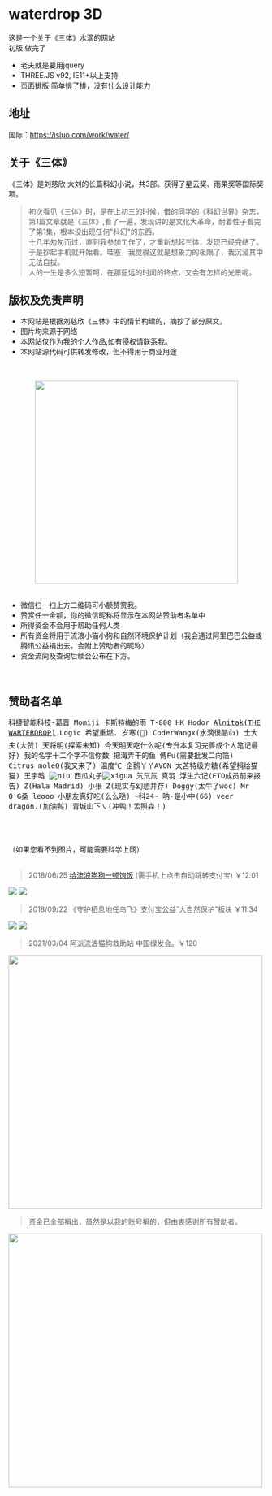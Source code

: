 # waterdrop 3D

这是一个关于《三体》水滴的网站<br/>
初版 做完了

* 老夫就是要用jquery
* THREE.JS v92, IE11+以上支持
* 页面排版 简单排了排，没有什么设计能力

## 地址
国际：https://isluo.com/work/water/

## 关于《三体》
《三体》是刘慈欣 大刘的长篇科幻小说，共3部。获得了星云奖、雨果奖等国际奖项。

> 初次看见《三体》时，是在上初三的时候，借的同学的《科幻世界》杂志，第1篇文章就是《三体》,看了一遍，发现讲的是文化大革命，耐着性子看完了第1集，根本没出现任何"科幻"的东西。<br/>
> 十几年匆匆而过，直到我参加工作了，才重新想起三体，发现已经完结了。于是抄起手机就开始看。哇塞，我觉得这就是想象力的极限了，我沉浸其中无法自拔。<br/>
> 人的一生是多么短暂呵，在那遥远的时间的终点，又会有怎样的光景呢。

## 版权及免责声明
* 本网站是根据刘慈欣《三体》中的情节构建的，摘抄了部分原文。<br/>
* 图片均来源于网络<br/>
* 本网站仅作为我的个人作品,如有侵权请联系我。<br/>
* 本网站源代码可供转发修改，但不得用于商业用途
<br/>
<br/>
<div align=center>
<img src="libs/imgs/up.jpg" width="400" />
</div>
<br/>

* 微信扫一扫上方二维码可小额赞赏我。
* 赞赏任一金额，你的微信昵称将显示在本网站赞助者名单中
* 所得资金不会用于帮助任何人类
* 所有资金将用于流浪小猫小狗和自然环境保护计划（我会通过阿里巴巴公益或腾讯公益捐出去，会附上赞助者的昵称）
* 资金流向及查询后续会公布在下方。
<br/><br/><br/>
## 赞助者名单
<kbd>科捷智能科技-葛晋 Momiji</kbd>&nbsp;
<kbd>卡斯特梅的雨</kbd>&nbsp;
<kbd>T-800</kbd>&nbsp;
<kbd>HK</kbd>&nbsp;
<kbd>Hodor</kbd>&nbsp;
<kbd><a href="http://www.sci-fifans.net" target="_blank" rel="noopener">Alnitak(THE WARTERDROP)</a></kbd>&nbsp;
<kbd>Logic</kbd>&nbsp;
<kbd>希望重燃.</kbd>&nbsp;
<kbd>岁寒(:white_square_button:)</kbd>&nbsp;
<kbd>CoderWangx(水滴很酷:thumbsup:)</kbd>&nbsp;
<kbd>士大夫(大赞)</kbd>&nbsp;
<kbd>天将明(探索未知)</kbd>&nbsp;
<kbd>今天明天吃什么呢(专升本复习完善成个人笔记最好)</kbd>&nbsp;
<kbd>我的名字十二个字不信你数</kbd>&nbsp;
<kbd>把海弄干的鱼</kbd>&nbsp;
<kbd>傅Fu(需要批发二向箔)</kbd>&nbsp;
<kbd>Citrus</kbd>&nbsp;
<kbd>moleQ(我又来了)</kbd>&nbsp;
<kbd>温度℃</kbd>&nbsp;
<kbd>企鹅丫丫AVON</kbd>&nbsp;
<kbd>太苦特级方糖(希望捐给猫猫)</kbd>&nbsp;
<kbd>王宇晗</kbd>&nbsp;
<kbd>![niu](/assets/niu.png)</kbd>&nbsp;
<kbd>西瓜丸子![xigua](/assets/xigua.png)</kbd>&nbsp;
<kbd>氕氘氚</kbd>&nbsp;
<kbd>真羽</kbd>&nbsp;
<kbd>浮生六记(ETO成员前来报告)</kbd>&nbsp;
<kbd>Z(Hala Madrid)</kbd>&nbsp;
<kbd>小张</kbd>&nbsp;
<kbd>Z(现实与幻想并存)</kbd>&nbsp;
<kbd>Doggy(太牛了woc)</kbd>&nbsp;
<kbd>Mr O'G桑</kbd>&nbsp;
<kbd>leooo</kbd>&nbsp;
<kbd>小朋友真好吃(么么哒)</kbd>&nbsp;
<kbd>\~科24\~</kbd>&nbsp;
<kbd>呐-是小中(66)</kbd>&nbsp;
<kbd>veer</kbd>&nbsp;
<kbd>dragon.(加油鸭)</kbd>&nbsp;
<kbd>青城山下㇏(冲鸭！孟照森！)</kbd>&nbsp;


<br/><br/><br/>
（如果您看不到图片，可能需要科学上网）<br/><br/>
> 2018/06/25 <a href="https://ds.alipay.com/?scheme=alipays%3A%2F%2Fplatformapi%2Fstartapp%3FappId%3D10000009%26url%3D%252Fwww%252Ffeedback.htm%253FdonateId%253D2017082413435248543%2526__from__%253Dshare" target="_blank">给流浪狗狗一顿饱饭</a> (需手机上点击自动跳转支付宝) ￥12.01

<img src="assets/b.jpg" />  <img src="assets/c.jpg" />

> 2018/09/22 《守护栖息地任鸟飞》支付宝公益“大自然保护”板块 ￥11.34

<img src="assets/2-1.png" />  <img src="assets/2-0.png" />

> 2021/03/04 阿派流浪猫狗救助站 中国绿发会。￥120

<img src="assets/d.jpg" width="500"/>

> 资金已全部捐出，虽然是以我的账号捐的，但由衷感谢所有赞助者。

<img src="assets/wx.png" width="500"/>

